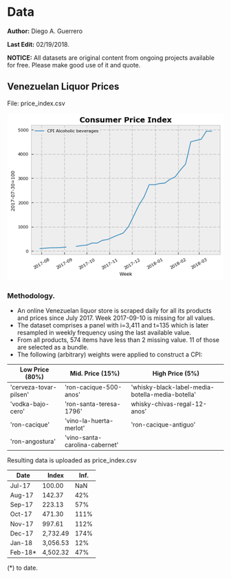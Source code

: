 # Data

**Author:** Diego A. Guerrero

**Last Edit:** 02/19/2018.

**NOTICE:** All datasets are original content from ongoing projects available for free. Please make good use of it and quote.


## Venezuelan Liquor Prices

File: price_index.csv

![02-19-2018](https://raw.githubusercontent.com/guerreroda/data/master/price_index.png)

### Methodology.
- An online Venezuelan liquor store is scraped daily for all its products and prices since July 2017. Week 2017-09-10 is missing for all values.
- The dataset comprises a panel with i=3,411 and t=135 which is later resampled in weekly frequency using the last available value.
- From all products, 574 items have less than 2 missing value. 11 of those are selected as a bundle.
- The following (arbitrary) weights were applied to construct a CPI:

| Low Price (80%)  | Mid. Price (15%) | High Price (5%) |
| ---------------- | ---------------- | --------------- |
| 'cerveza-tovar-pilsen'  | 'ron-cacique-500-anos'  | 'whisky-black-label-media-botella-media-botella' |
| 'vodka-bajo-cero' | 'ron-santa-teresa-1796'  | whisky-chivas-regal-12-anos' |
| 'ron-cacique' | 'vino-la-huerta-merlot'  | 'ron-cacique-antiguo' |
| 'ron-angostura' | 'vino-santa-carolina-cabernet'  | |


Resulting data is uploaded as price_index.csv

| Date | Index | Inf. |
| ---- | ----- | ---- |
| Jul-17 | 100.00 | NaN |
| Aug-17 | 142.37 | 42% |
| Sep-17 | 223.13 |	57% |
| Oct-17 | 471.30 | 111% |
| Nov-17 | 997.61 |	112% |
| Dec-17 | 2,732.49 | 174% |
| Jan-18 | 3,056.53 | 12% |
| Feb-18* | 4,502.32 | 47% |

(*) to date.
